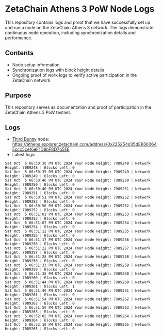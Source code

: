 # ZetaChain Athens 3 PoW Node Logs
This repository contains logs and proof that we have successfully set up and run a node on the ZetaChain Athens 3 network. The logs demonstrate continuous node operation, including synchronization details and performance.

## Contents
- Node setup information
- Synchronization logs with block height details
- Ongoing proof of work logs to verify active participation in the ZetaChain network

## Purpose
This repository serves as documentation and proof of participation in the ZetaChain Athens 3 PoW testnet.

## Logs

- [Third Bunny](https://thirdbunny.xyz/) node: https://athens.explorer.zetachain.com/address/0x225254d35dE666064Eccc5ce16eF1D8bF8D7b5EE
- Latest logs:
```
Sat Oct  5 06:50:30 PM UTC 2024 Your Node Height: 7089248 | Network Height: 7089248 | Blocks Left: 0
Sat Oct  5 06:50:35 PM UTC 2024 Your Node Height: 7089249 | Network Height: 7089249 | Blocks Left: 0
Sat Oct  5 06:50:40 PM UTC 2024 Your Node Height: 7089250 | Network Height: 7089250 | Blocks Left: 0
Sat Oct  5 06:50:46 PM UTC 2024 Your Node Height: 7089251 | Network Height: 7089251 | Blocks Left: 0
Sat Oct  5 06:50:51 PM UTC 2024 Your Node Height: 7089252 | Network Height: 7089252 | Blocks Left: 0
Sat Oct  5 06:50:56 PM UTC 2024 Your Node Height: 7089252 | Network Height: 7089252 | Blocks Left: 0
Sat Oct  5 06:51:01 PM UTC 2024 Your Node Height: 7089253 | Network Height: 7089253 | Blocks Left: 0
Sat Oct  5 06:51:07 PM UTC 2024 Your Node Height: 7089254 | Network Height: 7089254 | Blocks Left: 0
Sat Oct  5 06:51:12 PM UTC 2024 Your Node Height: 7089255 | Network Height: 7089255 | Blocks Left: 0
Sat Oct  5 06:51:17 PM UTC 2024 Your Node Height: 7089256 | Network Height: 7089256 | Blocks Left: 0
Sat Oct  5 06:51:22 PM UTC 2024 Your Node Height: 7089257 | Network Height: 7089257 | Blocks Left: 0
Sat Oct  5 06:51:28 PM UTC 2024 Your Node Height: 7089258 | Network Height: 7089258 | Blocks Left: 0
Sat Oct  5 06:51:33 PM UTC 2024 Your Node Height: 7089259 | Network Height: 7089259 | Blocks Left: 0
Sat Oct  5 06:51:38 PM UTC 2024 Your Node Height: 7089260 | Network Height: 7089260 | Blocks Left: 0
Sat Oct  5 06:51:44 PM UTC 2024 Your Node Height: 7089260 | Network Height: 7089261 | Blocks Left: 1
Sat Oct  5 06:51:49 PM UTC 2024 Your Node Height: 7089261 | Network Height: 7089261 | Blocks Left: 0
Sat Oct  5 06:51:54 PM UTC 2024 Your Node Height: 7089262 | Network Height: 7089262 | Blocks Left: 0
Sat Oct  5 06:51:59 PM UTC 2024 Your Node Height: 7089263 | Network Height: 7089263 | Blocks Left: 0
Sat Oct  5 06:52:05 PM UTC 2024 Your Node Height: 7089264 | Network Height: 7089264 | Blocks Left: 0
Sat Oct  5 06:52:10 PM UTC 2024 Your Node Height: 7089265 | Network Height: 7089265 | Blocks Left: 0
```
